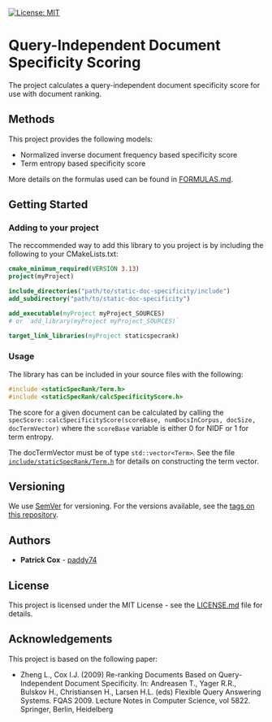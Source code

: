 [![License: MIT](https://img.shields.io/badge/License-MIT-yellow.svg)](https://opensource.org/licenses/MIT)

# Query-Independent Document Specificity Scoring

The project calculates a query-independent document specificity score for use with document ranking.

## Methods

This project provides the following models:

- Normalized inverse document frequency based specificity score
- Term entropy based specificity score

More details on the formulas used can be found in [FORMULAS.md](FORMULAS.md).

## Getting Started

### Adding to your project

The reccommended way to add this library to you project is by including the following to your CMakeLists.txt:

```cmake
cmake_minimum_required(VERSION 3.13)
project(myProject)

include_directories("path/to/static-doc-specificity/include")
add_subdirectory("path/to/static-doc-specificity")

add_executable(myProject myProject_SOURCES)
# or `add_library(myProject myProject_SOURCES)`

target_link_libraries(myProject staticspecrank)
```

### Usage

The library has can be included in your source files with the following:

```c++
#include <staticSpecRank/Term.h>
#include <staticSpecRank/calcSpecificityScore.h>
```

The score for a given document can be calculated by calling the `specScore::calcSpecificityScore(scoreBase, numDocsInCorpus, docSize, docTermVector)` where the `scoreBase` variable is either 0 for NIDF or 1 for term entropy.

The docTermVector must be of type `std::vector<Term>`. See the file [`include/staticSpecRank/Term.h`](include/staticSpecRank/Term.h) for details on constructing the term vector.

## Versioning

We use [SemVer](http://semver.org/) for versioning. For the versions available, see the [tags on this repository](tags).

## Authors

* **Patrick Cox** - [paddy74](https://github.com/paddy74)

## License

This project is licensed under the MIT License - see the [LICENSE.md](LICENSE.md) file for details.

## Acknowledgements

This project is based on the following paper:

* Zheng L., Cox I.J. (2009) Re-ranking Documents Based on Query-Independent Document Specificity. In: Andreasen T., Yager R.R., Bulskov H., Christiansen H., Larsen H.L. (eds) Flexible Query Answering Systems. FQAS 2009. Lecture Notes in Computer Science, vol 5822. Springer, Berlin, Heidelberg
